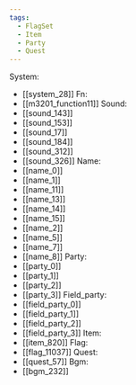 ```yaml
---
tags:
  - FlagSet
  - Item
  - Party
  - Quest
---
```

System:
- [[system_28]]
Fn:
- [[m3201_function11]]
Sound:
- [[sound_143]]
- [[sound_153]]
- [[sound_17]]
- [[sound_184]]
- [[sound_312]]
- [[sound_326]]
Name:
- [[name_0]]
- [[name_1]]
- [[name_11]]
- [[name_13]]
- [[name_14]]
- [[name_15]]
- [[name_2]]
- [[name_5]]
- [[name_7]]
- [[name_8]]
Party:
- [[party_0]]
- [[party_1]]
- [[party_2]]
- [[party_3]]
Field_party:
- [[field_party_0]]
- [[field_party_1]]
- [[field_party_2]]
- [[field_party_3]]
Item:
- [[item_820]]
Flag:
- [[flag_11037]]
Quest:
- [[quest_57]]
Bgm:
- [[bgm_232]]
